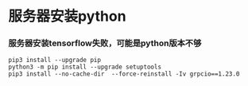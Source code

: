 # 服务器安装python

### 服务器安装tensorflow失败，可能是python版本不够
```
pip3 install --upgrade pip
python3 -m pip install --upgrade setuptools
pip3 install --no-cache-dir  --force-reinstall -Iv grpcio==1.23.0
```